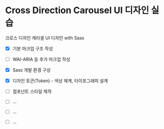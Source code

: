 # Cross Direction Carousel UI 디자인 실습

크로스 디자인 캐러셀 UI 디자인 with Sass

- [x] 기본 마크업 구조 작성
- [ ] WAI-ARIA 등 추가 마크업 작성

- [x] Sass 개발 환경 구성
- [x] 디자인 토큰(Token) - 색상 체계, 타이포그래피 설계
- [ ] 컴포넌트 스타일 제작
- [ ] ...
- [ ] ...
- [ ] ...
